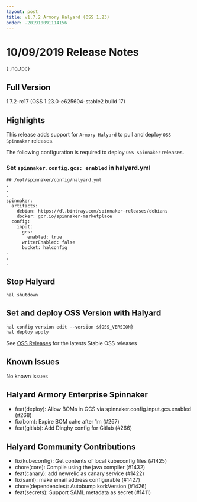 ```yaml
---
layout: post
title: v1.7.2 Armory Halyard (OSS 1.23)
order: -201910091114156
---
```


# 10/09/2019 Release Notes
{:.no_toc}

## Full Version
1.7.2-rc17 (OSS 1.23.0-e625604-stable2 build 17)

## Highlights
This release adds support for `Armory Halyard` to pull and deploy `OSS Spinnaker` releases.

The following configuration is required to deploy `OSS Spinnaker` releases.
<br>

### Set `spinnaker.config.gcs: enabled` in halyard.yml

```
## /opt/spinnaker/config/halyard.yml
.
.
.
spinnaker:
  artifacts:
    debian: https://dl.bintray.com/spinnaker-releases/debians
    docker: gcr.io/spinnaker-marketplace
  config:
    input:
      gcs:
        enabled: true
      writerEnabled: false
      bucket: halconfig
.
.
.      
```
## Stop Halyard
```
hal shutdown
```

## Set and deploy OSS Version with Halyard

```
hal config version edit --version ${OSS_VERSION}
hal deploy apply
```
See [OSS Releases](https://www.spinnaker.io/community/releases/versions/#latest-stable) for the latests Stable OSS releases

## Known Issues
No known issues

## Halyard Armory Enterprise Spinnaker
 - feat(deploy): Allow BOMs in GCS via spinnaker.config.input.gcs.enabled (#268)
 - fix(bom): Expire BOM cahe after 1m (#267)
 - feat(gitlab): Add Dinghy config for Gitlab (#266)

##  Halyard Community Contributions
 - fix(kubeconfig): Get contents of local kubeconfig files (#1425)
 - chore(core): Compile using the java compiler (#1432)
 - feat(canary): add newrelic as canary service (#1422)
 - fix(saml): make email address configurable (#1427)
 - chore(dependencies): Autobump korkVersion (#1426)
 - feat(secrets): Support SAML metadata as secret (#1411)
